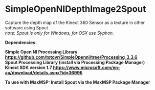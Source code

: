# SimpleOpenNIDepthImage2Spout

Capture the depth map of the Kinect 360 Sensor as a texture in other software using Spout<br>
<i>note: Spout is only for Windows, for OSX use Syphon.</i>

<b> Dependencies:

Simple Open NI Processing Library https://github.com/totovr/SimpleOpenni/tree/Processing_3.3.6 
<br>Spout Processing Library (install via Processing Package Manager) 
<br>Kinect SDK version 1.7 https://www.microsoft.com/en-au/download/details.aspx?id=36996 


To use with MaxMSP:
Install Spout via the MaxMSP Package Manager
</b>
